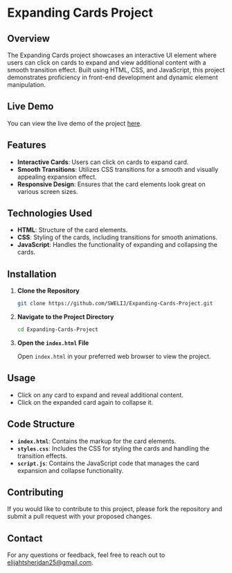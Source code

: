 
# Expanding Cards Project

## Overview

The Expanding Cards project showcases an interactive UI element where users can click on cards to expand and view additional content with a smooth transition effect. Built using HTML, CSS, and JavaScript, this project demonstrates proficiency in front-end development and dynamic element manipulation.

## Live Demo

You can view the live demo of the project [here](https://swelij.github.io/Expanding-Cards-Project/).

## Features

- **Interactive Cards**: Users can click on cards to expand card.
- **Smooth Transitions**: Utilizes CSS transitions for a smooth and visually appealing expansion effect.
- **Responsive Design**: Ensures that the card elements look great on various screen sizes.

## Technologies Used

- **HTML**: Structure of the card elements.
- **CSS**: Styling of the cards, including transitions for smooth animations.
- **JavaScript**: Handles the functionality of expanding and collapsing the cards.

## Installation

1. **Clone the Repository**

   ```bash
   git clone https://github.com/SWELIJ/Expanding-Cards-Project.git
   ```

2. **Navigate to the Project Directory**

   ```bash
   cd Expanding-Cards-Project
   ```

3. **Open the `index.html` File**

   Open `index.html` in your preferred web browser to view the project.

## Usage

- Click on any card to expand and reveal additional content.
- Click on the expanded card again to collapse it.

## Code Structure

- **`index.html`**: Contains the markup for the card elements.
- **`styles.css`**: Includes the CSS for styling the cards and handling the transition effects.
- **`script.js`**: Contains the JavaScript code that manages the card expansion and collapse functionality.

## Contributing

If you would like to contribute to this project, please fork the repository and submit a pull request with your proposed changes.

## Contact

For any questions or feedback, feel free to reach out to [elijahtsheridan25@gmail.com](mailto:elijahtsheridan25@gmail.com).

